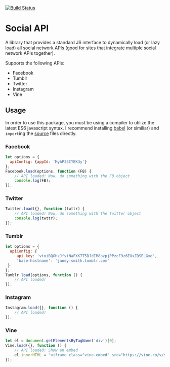 [![Build Status](https://travis-ci.org/mkay581/social-api.svg?branch=master)](https://travis-ci.org/mkay581/social-api)

# Social API

A library that provides a standard JS interface to dynamically load (or lazy load) all social network APIs (good for
sites that integrate multiple social network APIs together).

Supports the following APIs:

* Facebook
* Tumblr
* Twitter
* Instagram
* Vine


## Usage

In order to use this package, you must be using a compiler to utilize the latest ES6 javascript syntax.
I recommend installing [babel](https://babeljs.io/) (or similiar) and `import`ing the [source](/src) files directly.

### Facebook

```javascript
let options = {
  apiConfig: {appId: 'MyAP33IYEK3y'}
};
Facebook.load(options, function (FB) {
    // API loaded! Now, do something with the FB object
    console.log(FB);
});
```

### Twitter

```javascript
Twitter.load({}, function (twttr) {
    // API loaded! Now, do something with the twitter object
    console.log(twttr);
});
```

### Tumblr

```javascript
let options = {
  apiConfig: {
     api_key: 'vtoiBQGHzJfvtNaFXK7T5DJdIM8ozpjPPzcF9z6EUxZDSELGxd',
     'base-hostname': 'janey-smith.tumblr.com'
 }
};
Tumblr.load(options, function () {
    // API loaded!
});
```

### Instagram

```javascript
Instagram.load({}, function () {
    // API loaded!
});
```

### Vine

```javascript
let el = document.getElementsByTagName('div')[0];
Vine.load({}, function () {
    // API loaded! Show an embed
    el.innerHTML = '<iframe class="vine-embed" src="https://vine.co/v/sf90dfs/embed/simple" width="600" height="600" frameborder="0"></iframe>';
});
```

